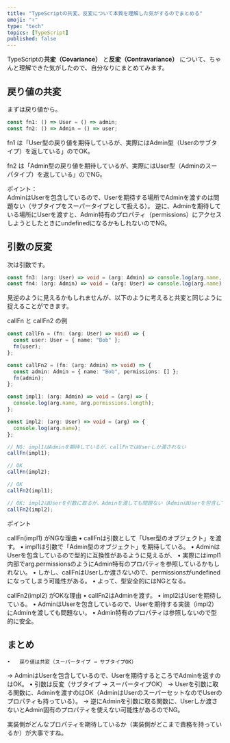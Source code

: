 ```yaml
---
title: "TypeScriptの共変、反変について本質を理解した気がするのでまとめる"
emoji: "✌️"
type: "tech"
topics: [TypeScript]
published: false
---
```


TypeScriptの**共変（Covariance）** と**反変（Contravariance）** について、ちゃんと理解できた気がしたので、自分なりにまとめてみます。


## 戻り値の共変

まずは戻り値から。

```typescript
const fn1: () => User = () => admin;
const fn2: () => Admin = () => user;
```

fn1 は「User型の戻り値を期待しているが、実際にはAdmin型（Userのサブタイプ）を返している」のでOK。

fn2 は「Admin型の戻り値を期待しているが、実際にはUser型（Adminのスーパタイプ）を返している」のでNG。

ポイント：<br>
AdminはUserを包含しているので、Userを期待する場所でAdminを渡すのは問題ない（サブタイプをスーパータイプとして扱える）。
逆に、Adminを期待している場所にUserを渡すと、Admin特有のプロパティ（permissions）にアクセスしようとしたときにundefinedになるかもしれないのでNG。


## 引数の反変

次は引数です。
```typescript
const fn3: (arg: User) => void = (arg: Admin) => console.log(arg.name, arg.permissions);
const fn4: (arg: Admin) => void = (arg: User) => console.log(arg.name);
```
見逆のように見えるかもしれませんが、以下のように考えると共変と同じように捉えることができます。

callFn と callFn2 の例
```typescript
const callFn = (fn: (arg: User) => void) => {
  const user: User = { name: "Bob" };
  fn(user);
};

const callFn2 = (fn: (arg: Admin) => void) => {
  const admin: Admin = { name: "Bob", permissions: [] };
  fn(admin);
};

const impl1: (arg: Admin) => void = (arg) => {
  console.log(arg.name, arg.permissions.length);
};

const impl2: (arg: User) => void = (arg) => {
  console.log(arg.name);
};

// NG: impl1はAdminを期待しているが、callFnではUserしか渡されない
callFn(impl1);

// OK
callFn(impl2);

// OK
callFn2(impl1);

// OK: impl2はUserを引数に取るが、Adminを渡しても問題ない（AdminはUserを包含している）
callFn2(impl2);
```

ポイント

callFn(impl1) がNGな理由
	•	callFnは引数として「User型のオブジェクト」を渡す。
	•	impl1は引数で「Admin型のオブジェクト」を期待している。
	•	AdminはUserを包含しているので型的に互換性があるように見えるが、
	•	実際にはimpl1内部でarg.permissionsのようにAdmin特有のプロパティを参照しているかもしれない。
	•	しかし、callFnはUserしか渡さないので、permissionsがundefinedになってしまう可能性がある。
	•	よって、型安全的にはNGとなる。

callFn2(impl2) がOKな理由
	•	callFn2はAdminを渡す。
	•	impl2はUserを期待している。
	•	AdminはUserを包含しているので、Userを期待する実装（impl2）にAdminを渡しても問題ない。
	•	Admin特有のプロパティは参照しないので型的に安全。



## まとめ
	•	戻り値は共変（スーパータイプ → サブタイプOK）
→ AdminはUserを包含しているので、Userを期待するところでAdminを返すのはOK。
	•	引数は反変（サブタイプ → スーパータイプOK）
→ Userを引数に取る関数に、Adminを渡すのはOK（AdminはUserのスーパーセットなのでUserのプロパティも持っている）。
→ 逆にAdminを引数に取る関数に、Userしか渡さないとAdmin固有のプロパティを使えない可能性があるのでNG。

実装側がどんなプロパティを期待しているか（実装側がどこまで責務を持っているか）が大事ですね。
